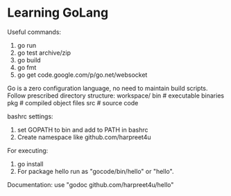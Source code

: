 # Learning GoLang

Useful commands:
1. go run <filename>
2. go test archive/zip
3. go build 
4. go fmt
5. go get code.google.com/p/go.net/websocket

Go is a zero configuration language, no need to maintain build scripts.
Follow prescribed directory structure:
    workspace/
        bin # executable binaries
        pkg # compiled object files
        src # source code

bashrc settings:
1. set GOPATH to bin and add to PATH in bashrc
2. Create namespace like github.com/harpreet4u

For executing:
1. go install
2. For package hello run as "gocode/bin/hello" or "hello".

Documentation:
use "godoc github.com/harpreet4u/hello"
